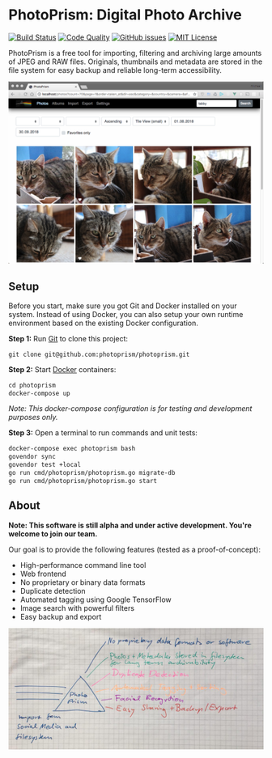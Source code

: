 PhotoPrism: Digital Photo Archive
=================================

[![Build Status](https://travis-ci.org/photoprism/photoprism.png?branch=master)][ci]
[![Code Quality](https://goreportcard.com/badge/github.com/photoprism/photoprism)][code quality]
[![GitHub issues](https://img.shields.io/github/issues/photoprism/photoprism.svg)][issues]
[![MIT License](https://img.shields.io/badge/license-MIT-blue.svg)][license]

[ci]: https://travis-ci.org/photoprism/photoprism
[code quality]: https://goreportcard.com/report/github.com/photoprism/photoprism
[issues]: https://github.com/photoprism/photoprism/issues
[license]: https://github.com/photoprism/photoprism/blob/master/LICENSE

PhotoPrism is a free tool for importing, filtering and archiving large amounts of
JPEG and RAW files. Originals, thumbnails and metadata are stored in the file system for easy
backup and reliable long-term accessibility.

![](docs/img/search.png)

Setup
-----
Before you start, make sure you got Git and Docker installed on your system.
Instead of using Docker, you can also setup your own runtime environment
based on the existing Docker configuration.

**Step 1:** Run [Git](https://getcomposer.org/) to clone this project:

```
git clone git@github.com:photoprism/photoprism.git
```

**Step 2:** Start [Docker](https://www.docker.com/) containers:

```
cd photoprism
docker-compose up
```

*Note: This docker-compose configuration is for testing and development purposes only.*

**Step 3:** Open a terminal to run commands and unit tests:

```
docker-compose exec photoprism bash
govendor sync
govendor test +local
go run cmd/photoprism/photoprism.go migrate-db
go run cmd/photoprism/photoprism.go start
```

About
-----

**Note: This software is still alpha and under active development.
You're welcome to join our team.**

Our goal is to provide the following features (tested as a proof-of-concept):

- High-performance command line tool
- Web frontend
- No proprietary or binary data formats
- Duplicate detection
- Automated tagging using Google TensorFlow
- Image search with powerful filters
- Easy backup and export

![](docs/img/concept.jpg)
